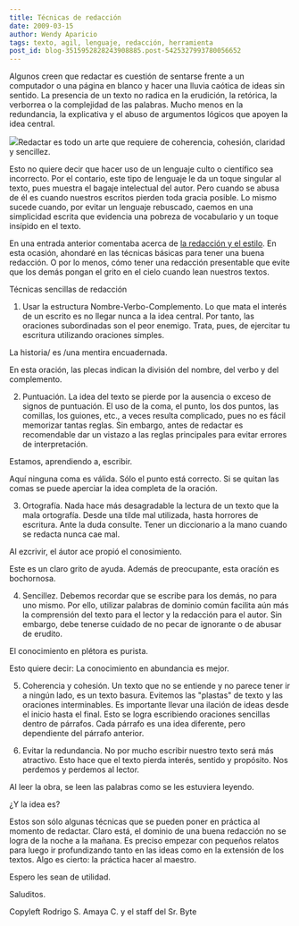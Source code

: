 ```yaml
---
title: Técnicas de redacción
date: 2009-03-15
author: Wendy Aparicio
tags: texto, agil, lenguaje, redacción, herramienta
post_id: blog-3515952828243908885.post-5425327993780056652
---
```


Algunos creen que redactar es cuestión de sentarse frente a un computador o una página en blanco y hacer una lluvia caótica de ideas sin sentido. La presencia de un texto no radica en la erudición, la retórica, la verborrea o la complejidad de las palabras. Mucho menos en la redundancia, la explicativa y el abuso de argumentos lógicos que apoyen la idea central.

![](http://3.bp.blogspot.com/_JbB9KsZ238w/Sbxnio66WoI/AAAAAAAAAT8/rXPv_WoSZvE/s320/311501544_ab2a661c03.jpg)Redactar es todo un arte que requiere de coherencia, cohesión, claridad y sencillez.

Esto no quiere decir que hacer uso de un lenguaje culto o científico sea incorrecto. Por el contario, este tipo de lenguaje le da un toque singular al texto, pues muestra el bagaje intelectual del autor. Pero cuando se abusa de él es cuando nuestros escritos pierden toda gracia posible. Lo mismo sucede cuando, por evitar un lenguaje rebuscado, caemos en una simplicidad escrita que evidencia una pobreza de vocabulario y un toque insípido en el texto.

En una entrada anterior comentaba acerca de [la redacción y el estilo](http://www.srbyte.com/2009/02/redaccion-y-estilo.html). En esta ocasión, ahondaré en las técnicas básicas para tener una buena redacción. O por lo menos, cómo tener una redacción presentable que evite que los demás pongan el grito en el cielo cuando lean nuestros textos.

Técnicas sencillas de redacción

1. Usar la estructura Nombre-Verbo-Complemento. Lo que mata el interés de un escrito es no llegar nunca a la idea central. Por tanto, las oraciones subordinadas son el peor enemigo. Trata, pues, de ejercitar tu escritura utilizando oraciones simples.

La historia/ es /una mentira encuadernada.

En esta oración, las plecas indican la división del nombre, del verbo y del complemento.

2. Puntuación. La idea del texto se pierde por la ausencia o exceso de signos de puntuación. El uso de la coma, el punto, los dos puntos, las comillas, los guiones, etc., a veces resulta complicado, pues no es fácil memorizar tantas reglas. Sin embargo, antes de redactar es recomendable dar un vistazo a las reglas principales para evitar errores de interpretación.

Estamos, aprendiendo a, escribir.

Aquí ninguna coma es válida. Sólo el punto está correcto. Si se quitan las comas se puede aperciar la idea completa de la oración.

3. Ortografía. Nada hace más desagradable la lectura de un texto que la mala ortografía. Desde una tilde mal utilizada, hasta horrores de escritura. Ante la duda consulte. Tener un diccionario a la mano cuando se redacta nunca cae mal.

Al ezcrivir, el áutor ace propió el conosimiento.

Este es un claro grito de ayuda. Además de preocupante, esta oracíón es bochornosa.

4. Sencillez. Debemos recordar que se escribe para los demás, no para uno mismo. Por ello, utilizar palabras de dominio común facilita aún más la comprensión del texto para el lector y la redacción para el autor. Sin embargo, debe tenerse cuidado de no pecar de ignorante o de abusar de erudito.

El conocimiento en plétora es purista.

Esto quiere decir: La conocimiento en abundancia es mejor.

5. Coherencia y cohesión. Un texto que no se entiende y no parece tener ir a ningún lado, es un texto basura. Evitemos las "plastas" de texto y las oraciones interminables. Es importante llevar una ilación de ideas desde el inicio hasta el final. Esto se logra escribiendo oraciones sencillas dentro de párrafos. Cada párrafo es una idea diferente, pero dependiente del párrafo anterior.

6. Evitar la redundancia. No por mucho escribir nuestro texto será más atractivo. Esto hace que el texto pierda interés, sentido y propósito. Nos perdemos y perdemos al lector.

Al leer la obra, se leen las palabras como se les estuviera leyendo.

¿Y la idea es?

Estos son sólo algunas técnicas que se pueden poner en práctica al momento de redactar. Claro está, el dominio de una buena redacción no se logra de la noche a la mañana. Es preciso empezar con pequeños relatos para luego ir profundizando tanto en las ideas como en la extensión de los textos. Algo es cierto: la práctica hacer al maestro.

Espero les sean de utilidad.

Saluditos.

Copyleft Rodrigo S. Amaya C. y el staff del Sr. Byte